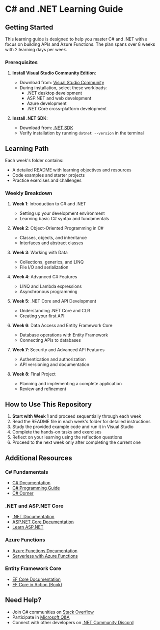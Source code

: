 # C# and .NET Learning Guide

## Getting Started

This learning guide is designed to help you master C# and .NET with a focus on building APIs and Azure Functions. The plan spans over 8 weeks with 2 learning days per week.

### Prerequisites

1. **Install Visual Studio Community Edition**:
   - Download from: [Visual Studio Community](https://visualstudio.microsoft.com/vs/community/)
   - During installation, select these workloads:
     - .NET desktop development
     - ASP.NET and web development
     - Azure development
     - .NET Core cross-platform development

2. **Install .NET SDK**:
   - Download from: [.NET SDK](https://dotnet.microsoft.com/download)
   - Verify installation by running `dotnet --version` in the terminal

## Learning Path

Each week's folder contains:
- A detailed README with learning objectives and resources
- Code examples and starter projects
- Practice exercises and challenges

### Weekly Breakdown

1. **Week 1**: Introduction to C# and .NET
   - Setting up your development environment
   - Learning basic C# syntax and fundamentals

2. **Week 2**: Object-Oriented Programming in C#
   - Classes, objects, and inheritance
   - Interfaces and abstract classes

3. **Week 3**: Working with Data
   - Collections, generics, and LINQ
   - File I/O and serialization

4. **Week 4**: Advanced C# Features
   - LINQ and Lambda expressions
   - Asynchronous programming

5. **Week 5**: .NET Core and API Development
   - Understanding .NET Core and CLR
   - Creating your first API

6. **Week 6**: Data Access and Entity Framework Core
   - Database operations with Entity Framework
   - Connecting APIs to databases

7. **Week 7**: Security and Advanced API Features
   - Authentication and authorization
   - API versioning and documentation

8. **Week 8**: Final Project
   - Planning and implementing a complete application
   - Review and refinement

## How to Use This Repository

1. **Start with Week 1** and proceed sequentially through each week
2. Read the README file in each week's folder for detailed instructions
3. Study the provided example code and run it in Visual Studio
4. Complete the hands-on tasks and exercises
5. Reflect on your learning using the reflection questions
6. Proceed to the next week only after completing the current one

## Additional Resources

### C# Fundamentals
- [C# Documentation](https://docs.microsoft.com/en-us/dotnet/csharp/)
- [C# Programming Guide](https://docs.microsoft.com/en-us/dotnet/csharp/programming-guide/)
- [C# Corner](https://www.c-sharpcorner.com/)

### .NET and ASP.NET Core
- [.NET Documentation](https://docs.microsoft.com/en-us/dotnet/)
- [ASP.NET Core Documentation](https://docs.microsoft.com/en-us/aspnet/core/)
- [Learn ASP.NET](https://dotnet.microsoft.com/learn/aspnet)

### Azure Functions
- [Azure Functions Documentation](https://docs.microsoft.com/en-us/azure/azure-functions/)
- [Serverless with Azure Functions](https://docs.microsoft.com/en-us/learn/paths/create-serverless-applications/)

### Entity Framework Core
- [EF Core Documentation](https://docs.microsoft.com/en-us/ef/core/)
- [EF Core in Action (Book)](https://www.manning.com/books/entity-framework-core-in-action)

## Need Help?

- Join C# communities on [Stack Overflow](https://stackoverflow.com/questions/tagged/c%23)
- Participate in [Microsoft Q&A](https://docs.microsoft.com/en-us/answers/topics/dotnet.html)
- Connect with other developers on [.NET Community Discord](https://discord.com/invite/dotnet)
